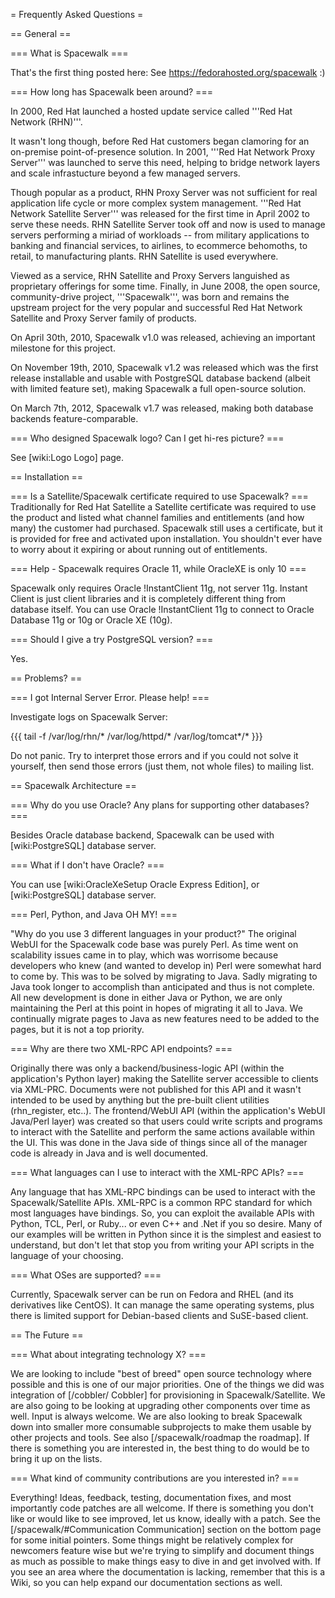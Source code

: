 = Frequently Asked Questions =

== General ==

=== What is Spacewalk ===

That's the first thing posted here:  See https://fedorahosted.org/spacewalk :)

=== How long has Spacewalk been around? ===

In 2000, Red Hat launched a hosted update service called '''Red Hat Network (RHN)'''.

It wasn't long though, before Red Hat customers began clamoring for an on-premise point-of-presence solution. In 2001, '''Red Hat Network Proxy Server''' was launched to serve this need, helping to bridge network layers and scale infrastucture beyond a few managed servers.

Though popular as a product, RHN Proxy Server was not sufficient for real application life cycle or more complex system management. '''Red Hat Network Satellite Server''' was released for the first time in April 2002 to serve these needs. RHN Satellite Server took off and now is used to manage servers performing a miriad of workloads -- from military applications to banking and financial services, to airlines, to ecommerce behomoths, to retail, to manufacturing plants. RHN Satellite is used everywhere.

Viewed as a service, RHN Satellite and Proxy Servers languished as proprietary offerings for some time. Finally, in June 2008, the open source, community-drive project, '''Spacewalk''', was born and remains the upstream project for the very popular and successful Red Hat Network Satellite and Proxy Server family of products.

On April 30th, 2010, Spacewalk v1.0 was released, achieving an important milestone for this project.

On November 19th, 2010, Spacewalk v1.2 was released which was the first release installable and usable with PostgreSQL database backend (albeit with limited feature set), making Spacewalk a full open-source solution.

On March 7th, 2012, Spacewalk v1.7 was released, making both database backends feature-comparable.

=== Who designed Spacewalk logo? Can I get hi-res picture? ===

See [wiki:Logo Logo] page.

== Installation ==

=== Is a Satellite/Spacewalk certificate required to use Spacewalk? ===
Traditionally for Red Hat Satellite a Satellite certificate was required to use the product and listed what channel families and entitlements (and how many) the customer had purchased.  Spacewalk still uses a certificate, but it is provided for free and activated upon installation.  You shouldn't ever have to worry about it expiring or about running out of entitlements.  

=== Help - Spacewalk requires Oracle 11, while OracleXE is only 10 ===

Spacewalk only requires Oracle !InstantClient 11g, not server 11g. Instant Client is just client libraries and it is completely different thing from database itself. You can use Oracle !InstantClient 11g to connect to Oracle Database 11g or 10g or Oracle XE (10g).

=== Should I give a try PostgreSQL version? ===

Yes.

== Problems? ==

=== I got Internal Server Error. Please help! ===

Investigate logs on Spacewalk Server:

{{{
tail -f /var/log/rhn/* /var/log/httpd/* /var/log/tomcat*/*
}}}

Do not panic. Try to interpret those errors and if you could not solve it yourself, then send those errors (just them, not whole files) to mailing list.

== Spacewalk Architecture ==

=== Why do you use Oracle?  Any plans for supporting other databases? ===

Besides Oracle database backend, Spacewalk can be used with [wiki:PostgreSQL] database server.

=== What if I don't have Oracle? ===

You can use [wiki:OracleXeSetup Oracle Express Edition], or [wiki:PostgreSQL] database server.

=== Perl, Python, and Java OH MY! ===  

"Why do you use 3 different languages in your product?"   The original WebUI for the Spacewalk code base was purely Perl.  As time went on scalability issues came in to play, which was worrisome because developers who knew (and wanted to develop in) Perl were somewhat hard to come by.  This was to be solved by migrating to Java.  Sadly migrating to Java took longer to accomplish than anticipated and thus is not complete.  All new development is done in either Java or Python, we are only maintaining the Perl at this point in hopes of migrating it all to Java.  We continually migrate pages to Java as new features need to be added to the pages, but it is not a top priority.

=== Why are there two XML-RPC API endpoints? ===

Originally there was only a backend/business-logic API (within the application's Python layer) making the Satellite server accessible to clients via XML-PRC.  Documents were not published for this API and it wasn't intended to be used by anything but the pre-built client utilities (rhn_register, etc..).  The frontend/WebUI API (within the application's WebUI Java/Perl layer) was created so that users could write scripts and programs to interact with the Satellite and perform the same actions available within the UI.  This was done in the Java side of things since all of the manager code is already in Java and is well documented.

=== What languages can I use to interact with the XML-RPC APIs? ===

Any language that has XML-RPC bindings can be used to interact with the Spacewalk/Satellite APIs. XML-RPC is a common RPC standard for which most languages have bindings. So, you can exploit the available APIs with Python, TCL, Perl, or Ruby... or even C++ and .Net if you so desire. Many of our examples will be written in Python since it is the simplest and easiest to understand, but don't let that stop you from writing your API scripts in the language of your choosing.

=== What OSes are supported? ===

Currently, Spacewalk server can be run on Fedora and RHEL (and its derivatives like CentOS). It can manage the same operating systems, plus there is limited support for Debian-based clients and SuSE-based client.

== The Future == 

=== What about integrating technology X? ===

We are looking to include "best of breed" open source technology where possible and this is one of our major priorities. One of the things we did was integration of [/cobbler/ Cobbler] for provisioning in Spacewalk/Satellite.  We are also going to be looking at upgrading other components over time as well.  Input is always welcome.  We are also looking to break Spacewalk down into smaller more consumable subprojects to make them usable by other projects and tools.   See also [/spacewalk/roadmap the roadmap].  If there is something you are interested in, the best thing to do would be to bring it up on the lists.

=== What kind of community contributions are you interested in? ===

Everything!  Ideas, feedback, testing, documentation fixes, and most importantly code patches are all welcome.  If there is something you don't like or would like to see improved, let us know, ideally with a patch.  See the [/spacewalk/#Communication Communication] section on the bottom page for some initial pointers. Some things might be relatively complex for newcomers feature wise but we're trying to simplify and document things as much as possible to make things easy to dive in and get involved with.  If you see an area where the documentation is lacking, remember that this is a Wiki, so you can help expand our documentation sections as well.
